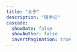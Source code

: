 ```yaml
---
title: "关于"
description: "随手记"
cascade:
  showDate: false
  showAuthor: false
  invertPagination: true
---
```


